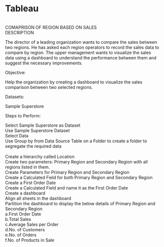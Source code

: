 # Tableau
<br>
COMAPRISON OF REGION BASED ON SALES
<br>
DESCRIPTION

The director of a leading organization wants to compare the sales between two regions. He has asked each region operators to record the sales data to compare by region. The upper management wants to visualize the sales data using a dashboard to understand the performance between them and suggest the necessary improvements.

 

Objective:

Help the organization by creating a dashboard to visualize the sales comparison between two selected regions.

 

Datasets:

Sample Superstore

 

Steps to Perform:

Select Sample Superstore as Dataset 
<br>
Use Sample Superstore Dataset
<br>
Select Data
<br>
Use Group by from Data Source Table on a Folder to create a folder to segregate the required data  
<br>
Create a hierarchy called Location
<br>
Create two parameters: Primary Region and Secondary Region with all regions listed in them.
<br>
Create Parameters for Primary Region and Secondary Region
<br>
Create a Calculated Field for both Primary Region and Secondary Region
<br>
Create a First Order Date
<br>
Create a Calculated Field and name it as the First Order Date
<br>
Create a dashboard
<br>
Align all sheets in the dashboard
<br>
Partition the dashboard to display the below details of Primary Region and Secondary Region
<br>
a.First Order Date
<br>
b.Total Sales
<br>
c.Average Sales per Order
<br>
d.No. of Customers
<br>
e.No. of Orders
<br>
f.No. of Products in Sale
